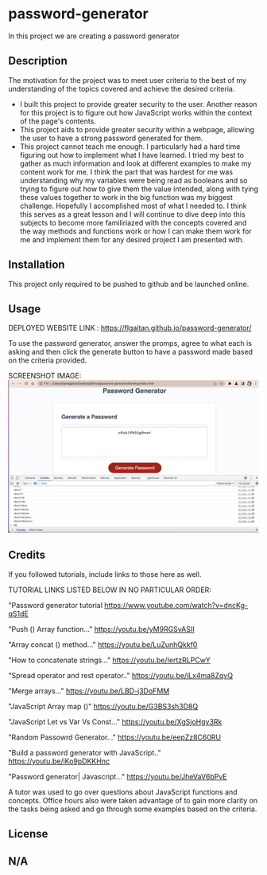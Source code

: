 # password-generator
In this project we are creating a password generator 

## Description

The motivation for the project was to meet user criteria to the best of my understanding of the topics covered and achieve the desired criteria.
- I built this project to provide greater security to the user. Another reason for this project is to figure out how JavaScript works within the context of the page's contents. 
- This project aids to provide greater security within a webpage, allowing the user to have a strong password generated for them.
- This project cannot teach me enough. I particularly had a hard time figuring out how to implement what I have learned. I tried my best to gather as much information and look at different examples to make my content work for me. I think the part that was hardest for me was understanding why my variables were being read as booleans and so trying to figure out how to give them the value intended, along with tying these values together to work in the big function was my biggest challenge. Hopefully I accomplished most of what I needed to. I think this serves as a great lesson and I will continue to dive deep into this subjects to become more familiriazed with the concepts covered and the way methods and functions work or how I can make them work for me and implement them for any desired project I am presented with.

## Installation
This project only required to be pushed to github and be launched online.

## Usage

DEPLOYED WEBSITE LINK : 
https://flgaitan.github.io/password-generator/

To use the password generator, answer the promps, agree to what each is asking and then click the generate button to have a password made based on the criteria provided.

SCREENSHOT IMAGE:
![alt text](assets/images/Screen%20Shot%202022%20Password-Generator.png)

## Credits
If you followed tutorials, include links to those here as well.

TUTORIAL LINKS LISTED BELOW IN NO PARTICULAR ORDER:

"Password generator tutorial
https://www.youtube.com/watch?v=dncKg-qS1dE

"Push () Array function..."
https://youtu.be/yM9RGSvASII

"Array concat () method..."
https://youtu.be/LuZunhQkkf0

"How to concatenate strings..."
https://youtu.be/IertzRLPCwY

"Spread operator and rest operator.."
https://youtu.be/iLx4ma8ZqvQ

"Merge arrays..."
https://youtu.be/LBD-j3DoFMM

"JavaScript Array map ()"
https://youtu.be/G3BS3sh3D8Q

"JavaScript Let vs Var Vs Const..."
https://youtu.be/XgSjoHgy3Rk

"Random Passowrd Generator..."
https://youtu.be/eepZz8C60RU

"Build a password generator with JavaScript.."
https://youtu.be/iKo9pDKKHnc

"Password generator| Javascript..."
https://youtu.be/JheVaV6bPvE


A tutor was used to go over questions about JavaScript functions and concepts.
Office hours also were taken advantage of to gain more clarity on the tasks being asked and go through some examples based on the criteria.


## License

N/A
---
